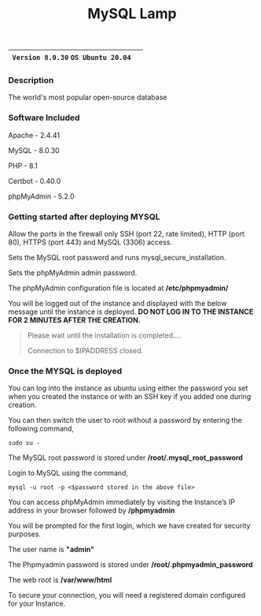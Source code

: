 ﻿---
title: MySQL Lamp
sidebar_label: MySQL Lamp
---

|**`Version 8.0.30` `OS Ubuntu 20.04`**|  |
|--------------------------------------|--|

### Description

The world's most popular open-source database

### Software Included

Apache - 2.4.41

MySQL - 8.0.30

PHP - 8.1

Certbot - 0.40.0

phpMyAdmin - 5.2.0


### Getting started after deploying MYSQL

 Allow the ports in the firewall only SSH (port 22, rate limited), HTTP (port 80), HTTPS (port 443) and MySQL (3306) access.

 Sets the MySQL root password and runs mysql_secure_installation.

 Sets the phpMyAdmin admin password.

 The phpMyAdmin configuration file is located at **/etc/phpmyadmin/**

 You will be logged out of the instance and displayed with the below message until the instance is deployed. **DO NOT LOG IN TO THE INSTANCE FOR 2 MINUTES AFTER THE CREATION.**
> Please wait until the installation is completed.... 
>
> Connection to $IPADDRESS closed.

### Once the MYSQL is deployed

 You can log into the instance as ubuntu using either the password you set when you created the instance or with an SSH key if you added one during creation.

You can then switch the user to root without a password by entering the following command,
~~~
sudo su -
~~~

 The MySQL root password is stored under **/root/.mysql_root_password**

 Login to MySQL using the command,
 ~~~
 mysql -u root -p <$password stored in the above file>
 ~~~

 You can access phpMyAdmin immediately by visiting the Instance’s IP address in your browser followed by **/phpmyadmin**

 You will be prompted for the first login, which we have created for security purposes. 

 The user name is **"admin"**

 The Phpmyadmin password is stored under **/root/.phpmyadmin_password**

 The web root is **/var/www/html**

 To secure your connection, you will need a registered domain configured for your Instance.
